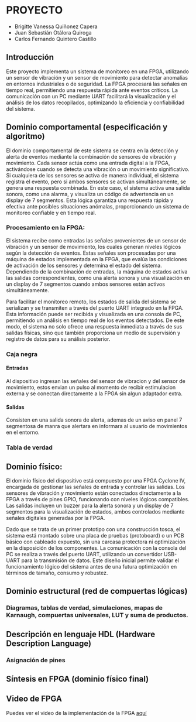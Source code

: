 # PROYECTO

- Brigitte Vanessa Quiñonez Capera
- Juan Sebastián Otálora Quiroga
- Carlos Fernando Quintero Castillo

## Introducción

Este proyecto implementa un sistema de monitoreo en una FPGA, utilizando un sensor de vibración y un sensor de movimiento para detectar anomalías en entornos industriales o de seguridad. La FPGA procesará las señales en tiempo real, permitiendo una respuesta rápida ante eventos críticos. La comunicación con un PC mediante UART facilitará la visualización y el análisis de los datos recopilados, optimizando la eficiencia y confiabilidad del sistema.

## Dominio comportamental (especificación y algoritmo)

El dominio comportamental de este sistema se centra en la detección y alerta de eventos mediante la combinación de sensores de vibración y movimiento. Cada sensor actúa como una entrada digital a la FPGA, activándose cuando se detecta una vibración o un movimiento significativo. Si cualquiera de los sensores se activa de manera individual, el sistema registra el evento, pero si ambos sensores se activan simultáneamente, se genera una respuesta combinada. En este caso, el sistema activa una salida sonora, como una alarma, y visualiza un código de advertencia en un display de 7 segmentos. Esta lógica garantiza una respuesta rápida y efectiva ante posibles situaciones anómalas, proporcionando un sistema de monitoreo confiable y en tiempo real.

### Procesamiento en la FPGA:

El sistema recibe como entradas las señales provenientes de un sensor de vibración y un sensor de movimiento, los cuales generan niveles lógicos según la detección de eventos. Estas señales son procesadas por una máquina de estados implementada en la FPGA, que evalúa las condiciones de activación de los sensores y determina el estado del sistema. Dependiendo de la combinación de entradas, la máquina de estados activa las salidas correspondientes, como una alerta sonora y una visualización en un display de 7 segmentos cuando ambos sensores están activos simultáneamente.

Para facilitar el monitoreo remoto, los estados de salida del sistema se serializan y se transmiten a través del puerto UART integrado en la FPGA. Esta información puede ser recibida y visualizada en una consola de PC, permitiendo un análisis en tiempo real de los eventos detectados. De este modo, el sistema no solo ofrece una respuesta inmediata a través de sus salidas físicas, sino que también proporciona un medio de supervisión y registro de datos para su análisis posterior.

### Caja negra




#### Entradas

Al dispositivo ingresan las señales del sensor de vibracion y del sensor de movimiento, estos envian un pulso al momento de recibir estimulacion externa y se conectan directamente a la FPGA sin algun adaptador extra.

#### Salidas

Consisten en una salida sonora de alerta, ademas de un aviso en panel 7 segmentosa de manra que alertara en informara al usuario de movimientos en el entorno.

### Tabla de verdad 


## Dominio físico:

El dominio físico del dispositivo está compuesto por una FPGA Cyclone IV, encargada de gestionar las señales de entrada y controlar las salidas. Los sensores de vibración y movimiento están conectados directamente a la FPGA a través de pines GPIO, funcionando con niveles lógicos compatibles. Las salidas incluyen un buzzer para la alerta sonora y un display de 7 segmentos para la visualización de estados, ambos controlados mediante señales digitales generadas por la FPGA.

Dado que se trata de un primer prototipo con una construcción tosca, el sistema está montado sobre una placa de pruebas (protoboard) o un PCB básico con cableado expuesto, sin una carcasa protectora ni optimización en la disposición de los componentes. La comunicación con la consola del PC se realiza a través del puerto UART, utilizando un convertidor USB-UART para la transmisión de datos. Este diseño inicial permite validar el funcionamiento lógico del sistema antes de una futura optimización en términos de tamaño, consumo y robustez.

## Dominio estructural (red de compuertas lógicas)



### Diagramas, tablas de verdad, simulaciones, mapas de Karnaugh, compuertas universales, LUT y suma de productos.



##  Descripción en lenguaje HDL (Hardware Description Language)


### Asignación de pines

## Síntesis en FPGA (dominio físico final)

## Video de FPGA 

Puedes ver el video de la implementación de la FPGA [aquí](https://www.youtube.com/watch?v=xz67W84lecs)
